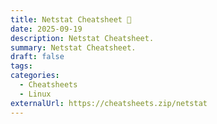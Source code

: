 ```yaml
---
title: Netstat Cheatsheet 🔗
date: 2025-09-19
description: Netstat Cheatsheet.
summary: Netstat Cheatsheet.
draft: false
tags:
categories:
  - Cheatsheets
  - Linux
externalUrl: https://cheatsheets.zip/netstat
---
```

